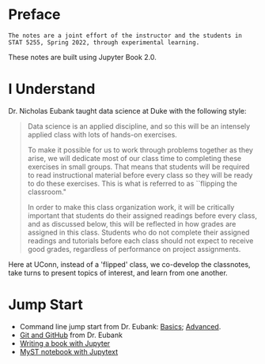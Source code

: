 # Preface

```{note}
The notes are a joint effort of the instructor and the students in
STAT 5255, Spring 2022, through experimental learning.
```

These notes are built using Jupyter Book 2.0.  

# I Understand

Dr. Nicholas Eubank taught data science at Duke with the following
style:

> Data science is an applied discipline, and so this will be an
> intensely applied class with lots of hands-on exercises.
> 
> To make it possible for us to work through problems together as they
> arise, we will dedicate most of our class time to completing these
> exercises in small groups. That means that students will be required
> to read instructional material before every class so they will be
> ready to do these exercises. This is what is referred to as ``flipping
> the classroom."
> 
> In order to make this class organization work, it will be critically
> important that students do their assigned readings before every class,
> and as discussed below, this will be reflected in how grades are
> assigned in this class. Students who do not complete their assigned
> readings and tutorials before each class should not expect to receive
> good grades, regardless of performance on project assignments. 

Here at UConn, instead of a 'flipped' class, we co-develop the
classnotes, take turns to present topics of interest, and learn from
one another.

# Jump Start

- Command line jump start from Dr. Eubank:
  [Basics](https://www.practicaldatascience.org/html/command_line_part1.html); 
  [Advanced](https://www.practicaldatascience.org/html/command_line_part2.html).
- [Git and GitHub](https://www.practicaldatascience.org/html/git_and_github.html) from Dr. Eubank
- [Writing a book with Jupyter](https://jupyterbook.org/intro.html)
- [MyST notebook with Jupytext](https://jupyterbook.org/file-types/myst-notebooks.html)
